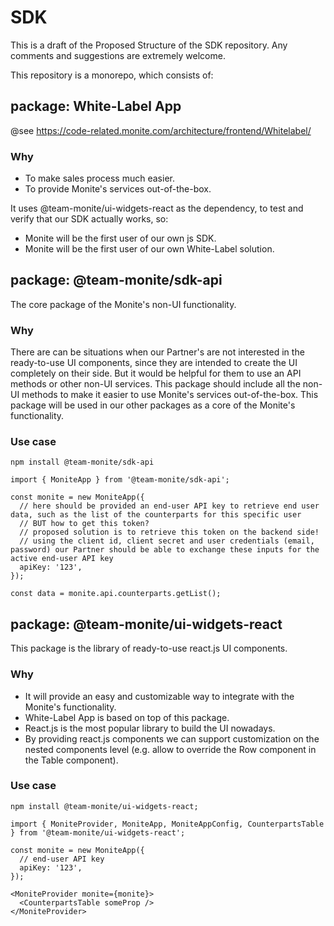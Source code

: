 # SDK

This is a draft of the Proposed Structure of the SDK repository.
Any comments and suggestions are extremely welcome.

This repository is a monorepo, which consists of:

## package: White-Label App

@see https://code-related.monite.com/architecture/frontend/Whitelabel/

### Why

- To make sales process much easier.
- To provide Monite's services out-of-the-box.

It uses @team-monite/ui-widgets-react as the dependency, to test and verify that our SDK actually works, so:

- Monite will be the first user of our own js SDK.
- Monite will be the first user of our own White-Label solution.

## package: @team-monite/sdk-api

The core package of the Monite's non-UI functionality.

### Why

There are can be situations when our Partner's are not interested in the ready-to-use UI components, since they are intended to create the UI completely on their side.
But it would be helpful for them to use an API methods or other non-UI services.
This package should include all the non-UI methods to make it easier to use Monite's services out-of-the-box.
This package will be used in our other packages as a core of the Monite's functionality.

### Use case

```
npm install @team-monite/sdk-api

import { MoniteApp } from '@team-monite/sdk-api';

const monite = new MoniteApp({
  // here should be provided an end-user API key to retrieve end user data, such as the list of the counterparts for this specific user
  // BUT how to get this token?
  // proposed solution is to retrieve this token on the backend side!
  // using the client id, client secret and user credentials (email, password) our Partner should be able to exchange these inputs for the active end-user API key
  apiKey: '123',
});

const data = monite.api.counterparts.getList();
```

## package: @team-monite/ui-widgets-react

This package is the library of ready-to-use react.js UI components.

### Why

- It will provide an easy and customizable way to integrate with the Monite's functionality.
- White-Label App is based on top of this package.
- React.js is the most popular library to build the UI nowadays.
- By providing react.js components we can support customization on the nested components level (e.g. allow to override the Row component in the Table component).

### Use case

```
npm install @team-monite/ui-widgets-react;

import { MoniteProvider, MoniteApp, MoniteAppConfig, CounterpartsTable } from '@team-monite/ui-widgets-react';

const monite = new MoniteApp({
  // end-user API key
  apiKey: '123',
});

<MoniteProvider monite={monite}>
  <CounterpartsTable someProp />
</MoniteProvider>
```
